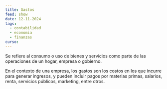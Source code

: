 ```yaml
---
title: Gastos
feed: show
date: 12-11-2024
tags:
  - contabilidad
  - economia
  - finanzas
curso:
---
```

Se refiere al consumo o uso de bienes y servicios como parte de las operaciones de un hogar, empresa o gobierno. 

En el contexto de una empresa, los gastos son los costos en los que incurre para generar ingresos, y pueden incluir pagos por materias primas, salarios, renta, servicios públicos, marketing, entre otros.

